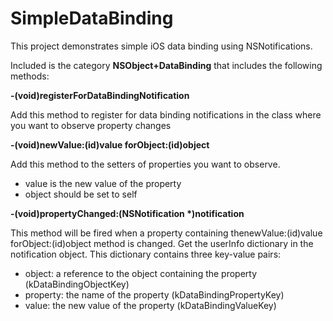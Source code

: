 # SimpleDataBinding
This project demonstrates simple iOS data binding using NSNotifications.  

Included is the category <b>NSObject+DataBinding</b> that includes the following methods:

<b>\-(void)registerForDataBindingNotification</b>

Add this method to register for data binding notifications in the class
where you want to observe property changes


<b>\-(void)newValue:(id)value forObject:(id)object</b>

Add this method to the setters of properties you want to observe.
 - value is the new value of the property
 - object should be set to self


<b>\-(void)propertyChanged:(NSNotification *)notification</b>

This method will be fired when a property containing thenewValue:(id)value forObject:(id)object method is changed.
Get the userInfo dictionary in the notification object.  This dictionary contains three key-value pairs:
 - object: a reference to the object containing the property (kDataBindingObjectKey)
 - property: the name of the property (kDataBindingPropertyKey)
 - value: the new value of the property (kDataBindingValueKey)


